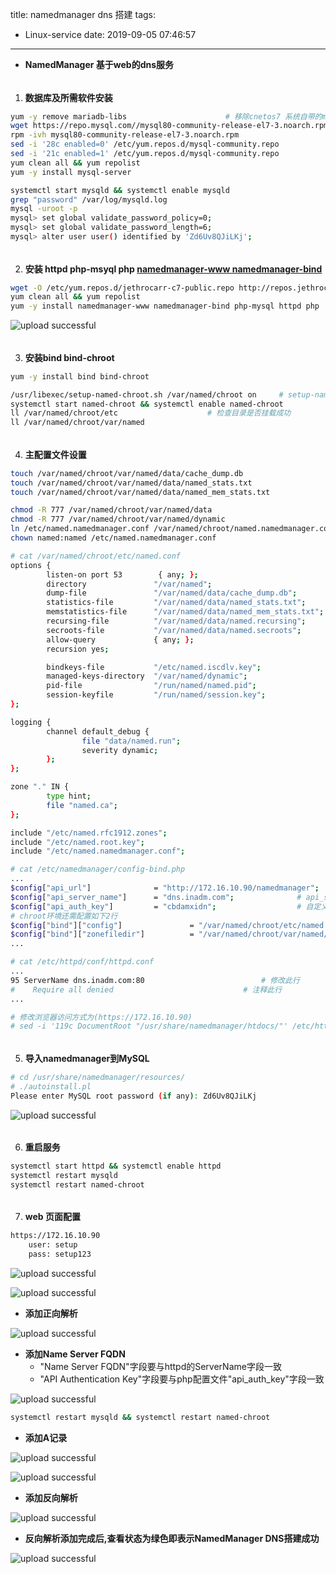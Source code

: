title: namedmanager dns 搭建
tags:
  - Linux-service
date: 2019-09-05 07:46:57
---
+ **NamedManager 基于web的dns服务**

###### 
<!--more-->

1. **数据库及所需软件安装**

```bash mysql 5.7
yum -y remove mariadb-libs						# 移除cnetos7 系统自带的mariadb库
wget https://repo.mysql.com//mysql80-community-release-el7-3.noarch.rpm
rpm -ivh mysql80-community-release-el7-3.noarch.rpm
sed -i '28c enabled=0' /etc/yum.repos.d/mysql-community.repo
sed -i '21c enabled=1' /etc/yum.repos.d/mysql-community.repo
yum clean all && yum repolist
yum -y install mysql-server
```
```bash 修改数据库密码
systemctl start mysqld && systemctl enable mysqld
grep "password" /var/log/mysqld.log
mysql -uroot -p
mysql> set global validate_password_policy=0;
mysql> set global validate_password_length=6;
mysql> alter user user() identified by 'Zd6Uv8QJiLKj';
```

###### 

2. **安装 httpd php-msyql php [namedmanager-www namedmanager-bind](https://repos.jethrocarr.com/)**

```bash named主程序安装
wget -O /etc/yum.repos.d/jethrocarr-c7-public.repo http://repos.jethrocarr.com/config/centos/7/jethrocarr-c7-public.repo
yum clean all && yum repolist
yum -y install namedmanager-www namedmanager-bind php-mysql httpd php
```

![upload successful](/images/pasted-27.png)

###### 

3. **安装bind bind-chroot**

```bash dns包安装
yum -y install bind bind-chroot
```
```bash 初始化chroot环境
/usr/libexec/setup-named-chroot.sh /var/named/chroot on		# setup-named-chroot.sh会自动挂载到chroot目录
systemctl start named-chroot && systemctl enable named-chroot
ll /var/named/chroot/etc					# 检查目录是否挂载成功
ll /var/named/chroot/var/named
```

###### 

4. **主配置文件设置**

```bash 创建主配置文件中的所需文件及赋权
touch /var/named/chroot/var/named/data/cache_dump.db
touch /var/named/chroot/var/named/data/named_stats.txt
touch /var/named/chroot/var/named/data/named_mem_stats.txt

chmod -R 777 /var/named/chroot/var/named/data
chmod -R 777 /var/named/chroot/var/named/dynamic
ln /etc/named.namedmanager.conf /var/named/chroot/named.namedmanager.conf
chown named:named /etc/named.namedmanager.conf
```
```bash 配置文件修改
# cat /var/named/chroot/etc/named.conf
options {
        listen-on port 53        { any; };
        directory               "/var/named";
        dump-file               "/var/named/data/cache_dump.db";
        statistics-file         "/var/named/data/named_stats.txt";
        memstatistics-file      "/var/named/data/named_mem_stats.txt";
        recursing-file          "/var/named/data/named.recursing";
        secroots-file           "/var/named/data/named.secroots";
        allow-query             { any; };
        recursion yes;

        bindkeys-file           "/etc/named.iscdlv.key";
        managed-keys-directory  "/var/named/dynamic";
        pid-file                "/run/named/named.pid";
        session-keyfile         "/run/named/session.key";
};

logging {
        channel default_debug {
                file "data/named.run";
                severity dynamic;
        };
};

zone "." IN {
        type hint;
        file "named.ca";
};

include "/etc/named.rfc1912.zones";
include "/etc/named.root.key";
include "/etc/named.namedmanager.conf";
```
```bash php连接配置
# cat /etc/namedmanager/config-bind.php
...
$config["api_url"]              = "http://172.16.10.90/namedmanager";
$config["api_server_name"]      = "dns.inadm.com";				# api_server_name字段必须与httpd主配置文件中的ServerName一致
$config["api_auth_key"]         = "cbdamxidn";					# 自定义密钥
# chroot环境还需配置如下2行
$config["bind"]["config"]               = "/var/named/chroot/etc/named.namedmanager.conf";
$config["bind"]["zonefiledir"]          = "/var/named/chroot/var/named/";
...
```
```bash http配置文件修改
# cat /etc/httpd/conf/httpd.conf
...
95 ServerName dns.inadm.com:80							# 修改此行
#    Require all denied								# 注释此行
...

# 修改浏览器访问方式为(https://172.16.10.90)
# sed -i '119c DocumentRoot "/usr/share/namedmanager/htdocs/"' /etc/httpd/conf/httpd.conf
```

###### 

5. **导入namedmanager到MySQL**

```bash
# cd /usr/share/namedmanager/resources/
# ./autoinstall.pl
Please enter MySQL root password (if any): Zd6Uv8QJiLKj	
```

![upload successful](/images/pasted-30.png)

###### 

6. **重启服务**

```bash 重启服务
systemctl start httpd && systemctl enable httpd
systemctl restart mysqld
systemctl restart named-chroot
```

###### 

7. **web 页面配置**

```bash 登陆
https://172.16.10.90
    user: setup
    pass: setup123
```
![upload successful](/images/pasted-31.png)

![upload successful](/images/pasted-32.png)

- **添加正向解析**

![upload successful](/images/pasted-33.png)

- **添加Name Server FQDN**
  - "Name Server FQDN"字段要与httpd的ServerName字段一致
  - "API Authentication Key"字段要与php配置文件"api_auth_key"字段一致

![upload successful](/images/pasted-34.png)

```bash 重启使配置生效
systemctl restart mysqld && systemctl restart named-chroot
```

- **添加A记录**

![upload successful](/images/pasted-35.png)

![upload successful](/images/pasted-36.png)

- **添加反向解析**

![upload successful](/images/pasted-37.png)

- **反向解析添加完成后,查看状态为绿色即表示NamedManager DNS搭建成功**

![upload successful](/images/pasted-38.png)


###### 
